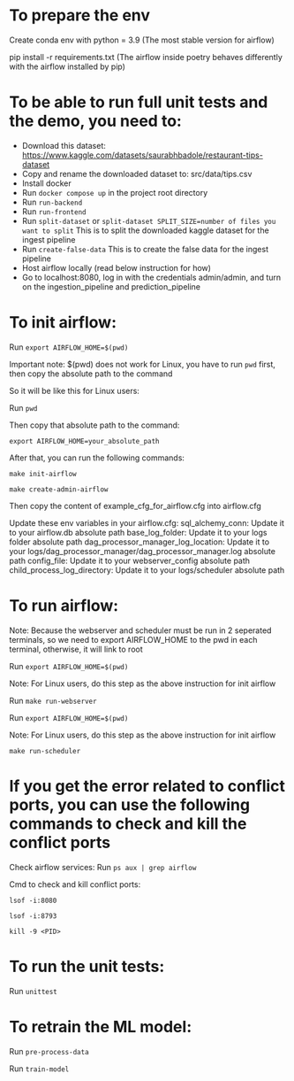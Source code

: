 # To prepare the env
Create conda env with python = 3.9 (The most stable version for airflow)

pip install -r requirements.txt (The airflow inside poetry behaves differently with the airflow installed by pip)

# To be able to run full unit tests and the demo, you need to:
- Download this dataset: https://www.kaggle.com/datasets/saurabhbadole/restaurant-tips-dataset
- Copy and rename the downloaded dataset to: src/data/tips.csv
- Install docker
- Run `docker compose up` in the project root directory
- Run `run-backend`
- Run `run-frontend`
- Run `split-dataset` or `split-dataset SPLIT_SIZE=number of files you want to split` This is to split the downloaded kaggle dataset for the ingest pipeline
- Run `create-false-data` This is to create the false data for the ingest pipeline
- Host airflow locally (read below instruction for how)
- Go to localhost:8080, log in with the credentials admin/admin, and turn on the ingestion_pipeline and prediction_pipeline

# To init airflow:

Run `export AIRFLOW_HOME=$(pwd)`

Important note: $(pwd) does not work for Linux, you have to run `pwd` first, then copy the absolute path to the command

So it will be like this for Linux users:

Run `pwd`

Then copy that absolute path to the command:

`export AIRFLOW_HOME=your_absolute_path`

After that, you can run the following commands:

`make init-airflow`

`make create-admin-airflow`

Then copy the content of example_cfg_for_airflow.cfg into airflow.cfg

Update these env variables in your airflow.cfg:
sql_alchemy_conn: Update it to your airflow.db absolute path
base_log_folder: Update it to your logs folder absolute path
dag_processor_manager_log_location: Update it to your logs/dag_processor_manager/dag_processor_manager.log absolute path
config_file: Update it to your webserver_config absolute path
child_process_log_directory: Update it to your logs/scheduler absolute path


# To run airflow:

Note: Because the webserver and scheduler must be run in 2 seperated terminals, so we need to export AIRFLOW_HOME to the pwd in each terminal, otherwise, it will link to root

Run `export AIRFLOW_HOME=$(pwd)`

Note: For Linux users, do this step as the above instruction for init airflow

Run `make run-webserver`

Run `export AIRFLOW_HOME=$(pwd)`

Note: For Linux users, do this step as the above instruction for init airflow

`make run-scheduler`

# If you get the error related to conflict ports, you can use the following commands to check and kill the conflict ports

Check airflow services: Run `ps aux | grep airflow`

Cmd to check and kill conflict ports: 

`lsof -i:8080`

`lsof -i:8793`

`kill -9 <PID>`

# To run the unit tests:
Run `unittest`

# To retrain the ML model:
Run `pre-process-data`

Run `train-model`